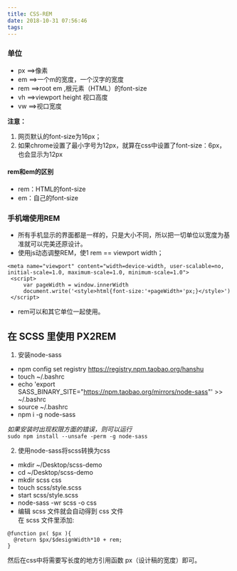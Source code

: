 ```yaml
---
title: CSS-REM
date: 2018-10-31 07:56:46
tags:
---
```

### 单位

- px ==>像素
- em ==>一个m的宽度，一个汉字的宽度
- rem ==>root em ,根元素（HTML）的font-size
- vh ==>viewport height 视口高度
- vw ==>视口宽度
  
**注意：**

1. 网页默认的font-size为16px；
2. 如果chrome设置了最小字号为12px，就算在css中设置了font-size：6px，也会显示为12px
   
#### rem和em的区别

- rem：HTML的font-size
- em：自己的font-size

### 手机端使用REM

- 所有手机显示的界面都是一样的，只是大小不同，所以把一切单位以宽度为基准就可以完美还原设计。
- 使用js动态调整REM，使1 rem == viewport width；
```
<meta name="viewport" content="width=device-width, user-scalable=no, initial-scale=1.0, maximum-scale=1.0, minimum-scale=1.0">
 <script>
     var pageWidth = window.innerWidth
     document.write('<style>html{font-size:'+pageWidth+'px;}</style>')
 </script>
```

- rem可以和其它单位一起使用。

## 在 SCSS 里使用 PX2REM

1. 安装node-sass
- npm config set registry https://registry.npm.taobao.org/hanshu
- touch ~/.bashrc
- echo 'export 
SASS_BINARY_SITE="https://npm.taobao.org/mirrors/node-sass"' >> ~/.bashrc
- source ~/.bashrc
- npm i -g node-sass

*如果安装时出现权限方面的错误，则可以运行*<br>
`sudo npm install --unsafe -perm -g node-sass`

2. 使用node-sass将scss转换为css

- mkdir ~/Desktop/scss-demo
- cd ~/Desktop/scss-demo
- mkdir scss css
- touch scss/style.scss
- start scss/style.scss
- node-sass -wr scss -o css
- 编辑 scss 文件就会自动得到 css 文件<br>
在 scss 文件里添加:
```
@function px( $px ){
  @return $px/$designWidth*10 + rem;
}
```
然后在css中将需要写长度的地方引用函数 px（设计稿的宽度）即可。